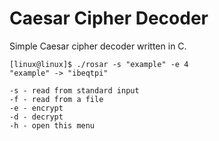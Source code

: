 # Caesar Cipher Decoder
Simple Caesar cipher decoder written in C.

```
[linux@linux]$ ./rosar -s "example" -e 4 
"example" -> "ibeqtpi" 
```

```
-s - read from standard input
-f - read from a file
-e - encrypt
-d - decrypt
-h - open this menu
```
